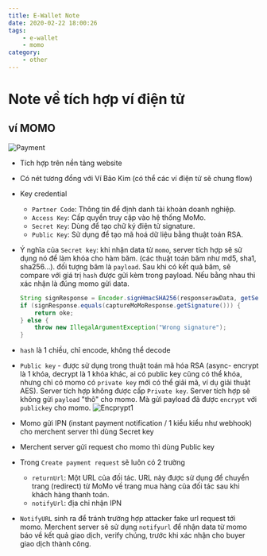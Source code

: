 ```yaml
---
title: E-Wallet Note
date: 2020-02-22 18:00:26
tags:
    - e-wallet
    - momo
category: 
    - other
---
```


# Note về tích hợp ví điện tử
## ví MOMO
![Payment](https://tungexplorer.s3.ap-southeast-1.amazonaws.com/payment/momo-payment-flow.jpg)
- Tích hợp trên nền tảng website
- Có nét tương đồng với Ví Bảo Kim (có thể các ví điện tử sẽ chung flow)
- Key credential
    - `Partner Code`: Thông tin để định danh tài khoản doanh nghiệp.
    - `Access Key`: Cấp quyền truy cập vào hệ thống MoMo.
    - `Secret Key`: Dùng để tạo chữ ký điện tử signature.
    - `Public Key`: Sử dụng để tạo mã hoá dữ liệu bằng thuật toán RSA.
- Ý nghĩa của `Secret key`: khi nhận data từ `momo`, server tích hợp sẽ sử dụng nó để làm khóa cho hàm băm. (các thuật toán băm như md5, sha1, sha256...). đối tượng băm là `payload`. Sau khi có kết quả băm, sẽ compare với giá trị `hash` được gửi kèm trong payload. Nếu bằng nhau thì xác nhận là đúng momo gửi data.
 
    ```java
    String signResponse = Encoder.signHmacSHA256(responserawData, getSecretKey());
    if (signResponse.equals(captureMoMoResponse.getSignature())) {
        return oke;
    } else {
        throw new IllegalArgumentException("Wrong signature");
    }
    ```
- `hash` là 1 chiều, chỉ encode, không thể decode
- `Public key` - được sử dụng trong thuật toán mã hóa RSA (async- encrypt là 1 khóa, decrypt là 1 khóa khác, ai có public key cũng có thể khóa, nhưng chỉ có momo có `private key` mới có thể giải mã, ví dụ giải thuật AES). Server tích hợp không được cấp `Private key`. Server tích hợp sẽ không gửi `payload` "thô" cho momo. Mà gửi payload đã được `encrypt` với `publickey` cho momo. 
    ![Encprypt1](https://tungexplorer.s3.ap-southeast-1.amazonaws.com/payment/momo-encrypt-1.JPG)

- Momo gửi IPN (instant payment notification / 1 kiểu kiểu như webhook) cho merchent server thì dùng Secret key
- Merchent server gửi request cho momo thì dùng Public key
- Trong `Create payment request` sẽ luôn có 2 trường
    - `returnUrl`: Một URL của đối tác. URL này được sử dụng để chuyển trang (redirect) từ MoMo về trang mua hàng của đối tác sau khi khách hàng thanh toán.
    - `notifyUrl`: địa chỉ nhận IPN
- `NotifyURL` sinh ra để tránh trường hợp attacker fake url request tới momo. Merchent server sẽ sử dụng `notifyurl` để nhận data từ momo báo về kết quả giao dịch, verify chúng, trước khi xác nhận cho buyer giao dịch thành công.